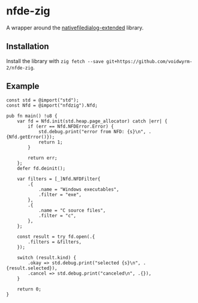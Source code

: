 # nfde-zig

A wrapper around the [nativefiledialog-extended](https://github.com/btzy/nativefiledialog-extended) library.

## Installation

Install the library with `zig fetch --save git+https://github.com/voidwyrm-2/nfde-zig`.

## Example

```zig
const std = @import("std");
const Nfd = @import("nfdzig").Nfd;

pub fn main() !u8 {
    var fd = Nfd.init(std.heap.page_allocator) catch |err| {
        if (err == Nfd.NFDError.Error) {
            std.debug.print("error from NFD: {s}\n", .{Nfd.getError()});
            return 1;
        }

        return err;
    };
    defer fd.deinit();

    var filters = [_]Nfd.NFDFilter{
        .{
            .name = "Windows executables",
            .filter = "exe",
        },
        .{
            .name = "C source files",
            .filter = "c",
        },
    };

    const result = try fd.open(.{
        .filters = &filters,
    });

    switch (result.kind) {
        .okay => std.debug.print("selected {s}\n", .{result.selected}),
        .cancel => std.debug.print("canceled\n", .{}),
    }

    return 0;
}
```
